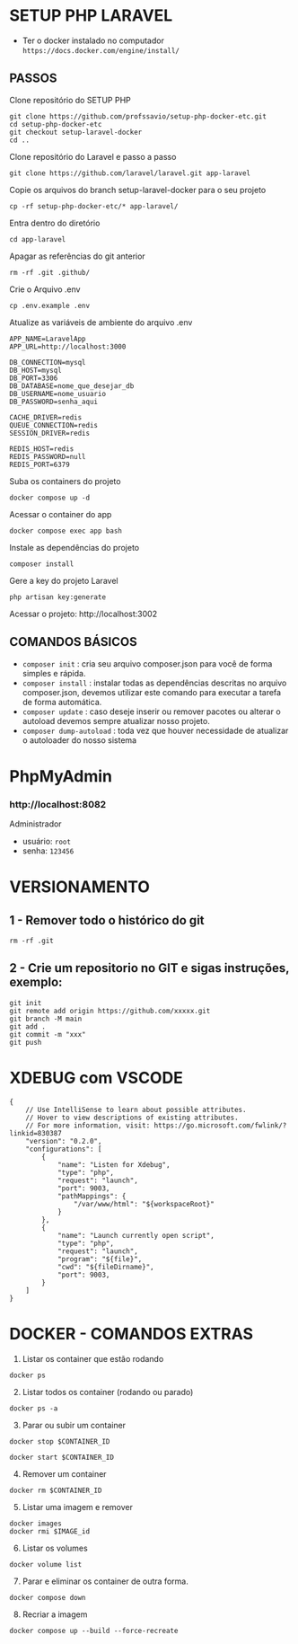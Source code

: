# SETUP PHP LARAVEL

- Ter o docker instalado no computador ```https://docs.docker.com/engine/install/```

## PASSOS

Clone repositório do SETUP PHP

```
git clone https://github.com/profssavio/setup-php-docker-etc.git
cd setup-php-docker-etc
git checkout setup-laravel-docker
cd ..
```

Clone repositório do Laravel e passo a passo

```
git clone https://github.com/laravel/laravel.git app-laravel
```

Copie os arquivos do branch setup-laravel-docker para o seu projeto

```
cp -rf setup-php-docker-etc/* app-laravel/
```

Entra dentro do diretório

```
cd app-laravel
```

Apagar as referências do git anterior

```
rm -rf .git .github/
```

Crie o Arquivo .env

```
cp .env.example .env
```

Atualize as variáveis de ambiente do arquivo .env


```
APP_NAME=LaravelApp
APP_URL=http://localhost:3000

DB_CONNECTION=mysql
DB_HOST=mysql
DB_PORT=3306
DB_DATABASE=nome_que_desejar_db
DB_USERNAME=nome_usuario
DB_PASSWORD=senha_aqui

CACHE_DRIVER=redis
QUEUE_CONNECTION=redis
SESSION_DRIVER=redis

REDIS_HOST=redis
REDIS_PASSWORD=null
REDIS_PORT=6379
```

Suba os containers do projeto

```
docker compose up -d
```

Acessar o container do app

```
docker compose exec app bash
```

Instale as dependências do projeto

```
composer install
```

Gere a key do projeto Laravel

```
php artisan key:generate
```

Acessar o projeto: http://localhost:3002



## COMANDOS BÁSICOS

- ```composer init``` : cria seu arquivo composer.json para você de forma simples e rápida.
- ```composer install``` : instalar todas as dependências descritas no arquivo composer.json, devemos utilizar este comando para executar a tarefa de forma automática.
- ```composer update``` : caso deseje inserir ou remover pacotes ou alterar o autoload devemos sempre atualizar nosso projeto.
- ```composer dump-autoload``` : toda vez que houver necessidade de atualizar o autoloader do nosso sistema


# PhpMyAdmin

### http://localhost:8082

Administrador

- usuário: ```root```
- senha: ```123456```

# VERSIONAMENTO

## 1 - Remover todo o histórico do git

```
rm -rf .git
```

## 2 - Crie um repositorio no GIT e sigas instruções, exemplo:

```
git init
git remote add origin https://github.com/xxxxx.git
git branch -M main
git add .
git commit -m "xxx"
git push
```

# XDEBUG com VSCODE

```
{
    // Use IntelliSense to learn about possible attributes.
    // Hover to view descriptions of existing attributes.
    // For more information, visit: https://go.microsoft.com/fwlink/?linkid=830387
    "version": "0.2.0",
    "configurations": [
        {
            "name": "Listen for Xdebug",
            "type": "php",
            "request": "launch",
            "port": 9003,
            "pathMappings": {
                "/var/www/html": "${workspaceRoot}"
            }
        },
        {
            "name": "Launch currently open script",
            "type": "php",
            "request": "launch",
            "program": "${file}",
            "cwd": "${fileDirname}",
            "port": 9003,
        }
    ]
}
```
# DOCKER - COMANDOS EXTRAS

1. Listar os container que estão rodando

```
docker ps 
```

2. Listar todos os container (rodando ou parado)

```
docker ps -a
```

3. Parar ou subir um container

```
docker stop $CONTAINER_ID

docker start $CONTAINER_ID
```

4. Remover um container 

```
docker rm $CONTAINER_ID
```

5. Listar uma imagem e remover

```
docker images
docker rmi $IMAGE_id
```

6. Listar os volumes

```
docker volume list
```

7. Parar e eliminar os container de outra forma.

```
docker compose down
```

8. Recriar a imagem

```
docker compose up --build --force-recreate
```
